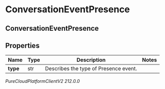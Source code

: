 # ConversationEventPresence

## ConversationEventPresence

## Properties

|Name | Type | Description | Notes|
|------------ | ------------- | ------------- | -------------|
| **type** | str | Describes the type of Presence event. | |



_PureCloudPlatformClientV2 212.0.0_
